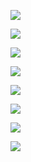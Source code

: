 [![](http://img.youtube.com/vi/eq_LDoOGdxk/0.jpg)](http://www.youtube.com/watch?v=eq_LDoOGdxk "PoP in wallet")

[![](http://img.youtube.com/vi/7rKeRlfDrkw/0.jpg)](http://www.youtube.com/watch?v=7rKeRlfDrkw "Huobi Withdraw")

[![](http://img.youtube.com/vi/MLHUin479kI/0.jpg)](http://www.youtube.com/watch?v=MLHUin479kI "Coinbase Withdraw")

[![](http://img.youtube.com/vi/NE4rX27nQ8A/0.jpg)](http://www.youtube.com/watch?v=NE4rX27nQ8A "Binance Withdraw")

[![](http://img.youtube.com/vi/W_RUHK31UCw/0.jpg)](http://www.youtube.com/watch?v=W_RUHK31UCw "Binance Whitelist")

[![](http://img.youtube.com/vi/8Yz0Ugb6oUw/0.jpg)](http://www.youtube.com/watch?v=8Yz0Ugb6oUw "Huobi unlock")

[![](http://img.youtube.com/vi/vmZNzONYhlU/0.jpg)](http://www.youtube.com/watch?v=vmZNzONYhlU "Coinbase Unlock")

[![](http://img.youtube.com/vi/5XTwU_9tqHw/0.jpg)](http://www.youtube.com/watch?v=5XTwU_9tqHw "Binance Unlock")
